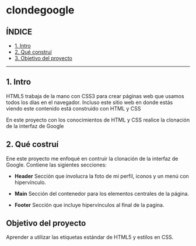 # clondegoogle

## ÍNDICE

* [1. Intro](#)
* [2. Qué construí](#)
* [3. Objetivo del proyecto](#)


****
## 1. Intro 
HTML5 trabaja de la mano con CSS3 para crear páginas web que usamos todos los días en el navegador. Incluso este sitio web en donde estás viendo este contenido está construido con HTML y CSS 

En este proyecto con los conocimientos de HTML y CSS realice la clonación de la interfaz de Google 

## 2. Qué costruí 
Ene este proyecto me enfoqué en contruir la clonación de la interfaz de Google. Contiene las sigientes secciones: 

* **Header** Sección que involucra la foto de mi perfil, iconos y un menú con hipervínculo.

*  **Main** Sección del contenedor para los elementos centrales de la página.

*  **Footer** Sección que incluye hipervínculos al final de la pagina. 

## Objetivo del proyecto 
Aprender a utilizar las etiquetas estándar de HTML5 y estilos en CSS. 
